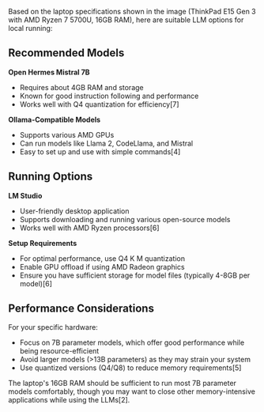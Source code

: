 Based on the laptop specifications shown in the image (ThinkPad E15 Gen 3 with AMD Ryzen 7 5700U, 16GB RAM), here are suitable LLM options for local running:

## Recommended Models

**Open Hermes Mistral 7B**

- Requires about 4GB RAM and storage
- Known for good instruction following and performance
- Works well with Q4 quantization for efficiency\[7]

**Ollama-Compatible Models**

- Supports various AMD GPUs
- Can run models like Llama 2, CodeLlama, and Mistral
- Easy to set up and use with simple commands\[4]

## Running Options

**LM Studio**

- User-friendly desktop application
- Supports downloading and running various open-source models
- Works well with AMD Ryzen processors\[6]

**Setup Requirements**

- For optimal performance, use Q4 K M quantization
- Enable GPU offload if using AMD Radeon graphics
- Ensure you have sufficient storage for model files (typically 4-8GB per model)\[6]

## Performance Considerations

For your specific hardware:

- Focus on 7B parameter models, which offer good performance while being resource-efficient
- Avoid larger models (>13B parameters) as they may strain your system
- Use quantized versions (Q4/Q8) to reduce memory requirements\[5]

The laptop's 16GB RAM should be sufficient to run most 7B parameter models comfortably, though you may want to close other memory-intensive applications while using the LLMs\[2].

&#x20;
